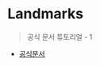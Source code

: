 # Landmarks

> 공식 문서 튜토리얼 - 1

- [공식문서](https://developer.apple.com/tutorials/swiftui/creating-and-combining-views)
